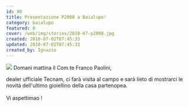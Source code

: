 ```yaml
---
id: 80
title: Presentazione P2008 a Baialupo!
category: baialupo
featured: 0
cover: /web/img/stories/2010-07-p2008.jpg
created: 2010-07-02T07:45:33
updated: 2010-07-02T07:45:33
created_by: Ignazio
---
```


<img  src="/web/img/stories/2010-07-p2008.jpg" class="float-start mr-3 w-[300px]"/>
Domani mattina il Com.te Franco Paolini,

dealer ufficiale Tecnam, ci farà visita al campo e sarà lieto di mostrarci le novità dell'ultimo gioiellino della casa partenopea.
<br/>
<br/>
Vi aspettimao !
